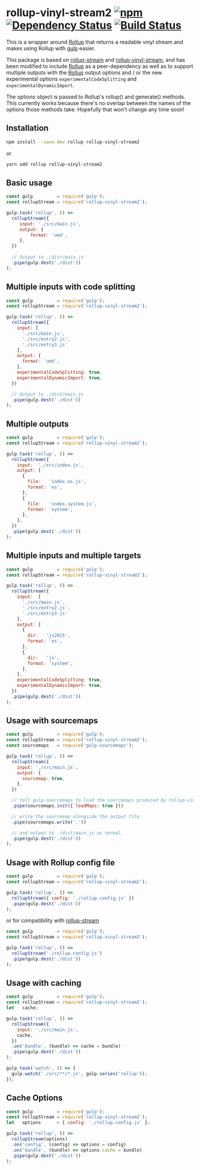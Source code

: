 # rollup-vinyl-stream2 [![npm][npm-image]][npm-url] [![Dependency Status][david-image]][david-url] [![Build Status][travis-image]][travis-url]
This is a wrapper around [Rollup] that returns a readable vinyl stream and
makes using Rollup with [gulp] easier.

This package is based on [rollup-stream] and [rollup-vinyl-stream], and has been
modified to include [Rollup] as a peer-dependency as well as to support
multiple outputs with the [Rollup] output options and / or the new experimental
options `experimentalCodeSplitting` and `experimentalDynamicImport`.

The options object is passed to Rollup's rollup() and generate() methods. This
currently works because there's no overlap between the names of the options
those methods take. Hopefully that won't change any time soon!

## Installation
```bash
npm install --save-dev rollup rollup-vinyl-stream2
```

or

```bash
yarn add rollup rollup-vinyl-stream2
```

## Basic usage
```js
const gulp         = require('gulp');
const rollupStream = require('rollup-vinyl-stream2');

gulp.task('rollup', () => 
  rollupStream({
     input: './src/main.js',
     output: {
         format: 'umd',
     },
  })
  
  // Output to ./dist/main.js
  .pipe(gulp.dest('./dist'))
);
```


## Multiple inputs with code splitting
```js
const gulp         = require('gulp');
const rollupStream = require('rollup-vinyl-stream2');

gulp.task('rollup', () => 
  rollupStream({
    input: [
      './src/main.js',
      './src/entry2.js',
      './src/entry3.js'
    ],
    output: {
      format: 'umd',
    },
    experimentalCodeSplitting: true,
    experimentalDynamicImport: true,
  })

  // Output to ./dist/main.js
  .pipe(gulp.dest('./dist'))
);
```

## Multiple outputs
```js
const gulp         = require('gulp');
const rollupStream = require('rollup-vinyl-stream2');

gulp.task('rollup', () =>
  rollupStream({
    input:  './src/index.js',
    output: [
      {
        file:   'index.es.js',
        format: 'es',
      },
      {
        file:   'index.system.js',
        format: 'system',
      },
    ],
  })
  .pipe(gulp.dest('./dist'))
);
```

## Multiple inputs and multiple targets
```js
const gulp         = require('gulp');
const rollupStream = require('rollup-vinyl-stream2');

gulp.task('rollup', () =>
  rollupStream({
    input:  [
      './src/main.js',
      './src/entry2.js',
      './src/entry3.js'
    ],
    output: [
      {
        dir:   'js2015',
        format: 'es',
      },
      {
        dir:   'js',
        format: 'system',
      },
    ],
    experimentalCodeSplitting: true,
    experimentalDynamicImport: true,
  })
  .pipe(gulp.dest('./dist'))
);
```

## Usage with sourcemaps
```js
const gulp         = require('gulp');
const rollupStream = require('rollup-vinyl-stream2');
const sourcemaps   = require('gulp-sourcemaps');

gulp.task('rollup', () =>
  rollupStream({
    input: './src/main.js',
    output: {
      sourcemap: true,
    },
  })

  // tell gulp-sourcemaps to load the sourcemaps produced by rollup-vinyl-stream2.
  .pipe(sourcemaps.init({ loadMaps: true }))

  // write the sourcemap alongside the output file.
  .pipe(sourcemaps.write('.'))

  // and output to ./dist/main.js as normal.
  .pipe(gulp.dest('./dist'))
);
```

## Usage with Rollup config file
```js
const gulp         = require('gulp');
const rollupStream = require('rollup-vinyl-stream2');

gulp.task('rollup', () =>
  rollupStream({ config: './rollup.config.js' })
  .pipe(gulp.dest('./dist'))
);
```

or for compatibility with [rollup-stream]

```js
const gulp         = require('gulp');
const rollupStream = require('rollup-vinyl-stream2');

gulp.task('rollup', () =>
  rollupStream('./rollup.config.js')
  .pipe(gulp.dest('./dist'))
);
```

## Usage with caching
```js
const gulp         = require('gulp');
const rollupStream = require('rollup-vinyl-stream2');
let   cache;

gulp.task('rollup', () => 
  rollupStream({
    input: './src/main.js',
    cache,
  })
  .on('bundle', (bundle) => cache = bundle)
  .pipe(gulp.dest('./dist'))
);

gulp.task('watch', () => {
  gulp.watch('./src/**/*.js', gulp.series('rollup'));
});
```

## Cache Options

```js
const gulp         = require('gulp');
const rollupStream = require('rollup-vinyl-stream2');
let   options      = { config: './rollup.config.js' };

gulp.task('rollup', () =>
  rollupStream(options)
  .on('config', (config) => options = config)
  .on('bundle', (bundle) => options.cache = bundle)
  .pipe(gulp.dest('./dist'))
);
```


[npm-url]: https://npmjs.org/package/rollup-vinyl-stream2
[npm-image]: https://img.shields.io/npm/v/rollup-vinyl-stream2.svg
[david-url]: https://david-dm.org/Garbanas/rollup-vinyl-stream2
[david-image]: https://img.shields.io/david/Garbanas/rollup-vinyl-stream2/master.svg
[travis-url]: https://travis-ci.org/Garbanas/rollup-vinyl-stream2
[travis-image]: https://img.shields.io/travis/Garbanas/rollup-vinyl-stream2/master.svg

[Rollup]: https://www.npmjs.com/package/rollup
[gulp]: http://gulpjs.com/
[rollup-stream]: https://github.com/Permutatrix/rollup-stream
[rollup-vinyl-stream]: https://github.com/AdamHerrmann/rollup-vinyl-stream